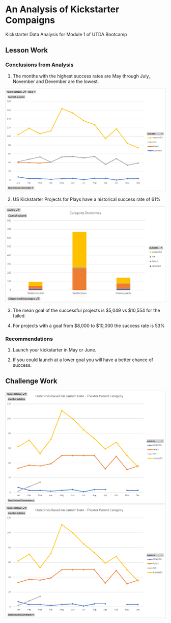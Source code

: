 # An Analysis of Kickstarter Compaigns

Kickstarter Data Analysis for Module 1 of UTDA Bootcamp

## Lesson Work

### Conclusions from Analysis

1. The months with the highest success rates are May through July, November and Devember are the lowest.

![Timing](images/Timing.png)

2. US Kickstarter Projects for Plays have a historical success rate of 61% 

![Category Outcomes](images/CatOutcomes.png)

3. The mean goal of the successful projects is $5,049 vs $10,554 for the failed.

4. For projects with a goal from $8,000 to $10,000 the success rate is 53% 

### Recommendations

1. Launch your kickstarter in May or June.

2. If you could launch at a lower goal you will have a better chance of success.

## Challenge Work

![Outcomes vs Goals](images/ChallengeLaunch.png)
![Launch Date](images/ChallengeLaunch.png)